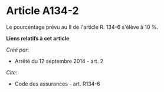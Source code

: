 # Article A134-2

Le pourcentage prévu au II de l'article R. 134-6 s'élève à 10 %.

**Liens relatifs à cet article**

_Créé par_:

  - Arrêté du 12 septembre 2014 - art. 2

_Cite_:

  - Code des assurances - art. R134-6
